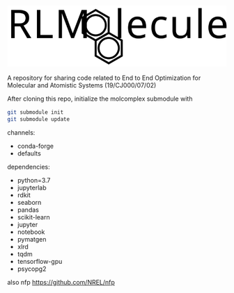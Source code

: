 ![](./docs/logo/logo.svg)

A repository for sharing code related to End to End Optimization for Molecular and Atomistic Systems (19/CJ000/07/02)

After cloning this repo, initialize the molcomplex submodule with
```bash
git submodule init
git submodule update
```



channels:
  - conda-forge
  - defaults
  
dependencies:
  - python=3.7
  - jupyterlab
  - rdkit
  - seaborn
  - pandas
  - scikit-learn
  - jupyter
  - notebook
  - pymatgen
  - xlrd
  - tqdm
  - tensorflow-gpu
  - psycopg2
  
  
  also nfp
  https://github.com/NREL/nfp
